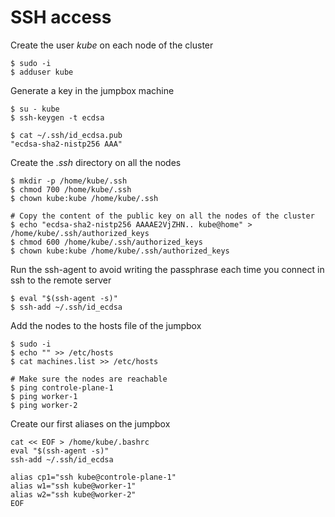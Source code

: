 # SSH access

Create the user *kube* on each node of the cluster
```console
$ sudo -i
$ adduser kube
```

Generate a key in the jumpbox machine
```console
$ su - kube
$ ssh-keygen -t ecdsa

$ cat ~/.ssh/id_ecdsa.pub 
"ecdsa-sha2-nistp256 AAA"
```

Create the *.ssh* directory on all the nodes
```console
$ mkdir -p /home/kube/.ssh
$ chmod 700 /home/kube/.ssh
$ chown kube:kube /home/kube/.ssh

# Copy the content of the public key on all the nodes of the cluster
$ echo "ecdsa-sha2-nistp256 AAAAE2VjZHN.. kube@home" > /home/kube/.ssh/authorized_keys
$ chmod 600 /home/kube/.ssh/authorized_keys
$ chown kube:kube /home/kube/.ssh/authorized_keys
```


Run the ssh-agent to avoid writing the passphrase each time you connect in ssh to the remote server
```console
$ eval "$(ssh-agent -s)"
$ ssh-add ~/.ssh/id_ecdsa
```

Add the nodes to the hosts file of the jumpbox
```console
$ sudo -i
$ echo "" >> /etc/hosts
$ cat machines.list >> /etc/hosts

# Make sure the nodes are reachable
$ ping controle-plane-1
$ ping worker-1
$ ping worker-2
```

Create our first aliases on the jumpbox
```console
cat << EOF > /home/kube/.bashrc
eval "$(ssh-agent -s)"
ssh-add ~/.ssh/id_ecdsa

alias cp1="ssh kube@controle-plane-1"
alias w1="ssh kube@worker-1"
alias w2="ssh kube@worker-2"
EOF
```



